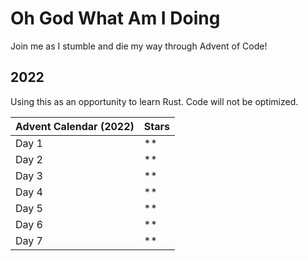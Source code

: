 # Oh God What Am I Doing
Join me as I stumble and die my way through Advent of Code!

## 2022
Using this as an opportunity to learn Rust. Code will not be optimized.

| Advent Calendar (2022) | Stars |
|-|-|
| Day 1 | ** |
| Day 2 | ** | 
| Day 3 | ** |
| Day 4 | ** |
| Day 5 | ** |
| Day 6 | ** |
| Day 7 | ** |
